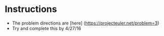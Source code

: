 # Instructions
- The problem directions are [here] (https://projecteuler.net/problem=3)
- Try and complete this by 4/27/16
